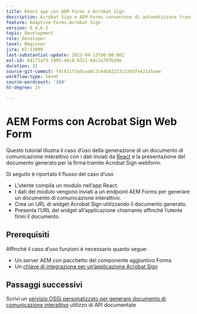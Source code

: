 ```yaml
---
title: React app con AEM Forms e Acrobat Sign
description: Acrobat Sign e AEM Forms consentono di automatizzare transazioni complesse e includere firme elettroniche legali come parte di un’esperienza digitale fluida.
feature: Adaptive Forms,Acrobat Sign
version: 6.4,6.5
topic: Development
role: Developer
level: Beginner
jira: KT-13099
last-substantial-update: 2023-04-13T00:00:00Z
exl-id: 64172af3-2905-4bc8-8311-68c2a70fb39e
duration: 31
source-git-commit: f4c621f3a9caa8c2c64b8323312343fe421a5aee
workflow-type: tm+mt
source-wordcount: '169'
ht-degree: 1%

---
```


# AEM Forms con Acrobat Sign Web Form


Questo tutorial illustra il caso d’uso della generazione di un documento di comunicazione interattivo con i dati inviati da [React](https://react.dev/) e la presentazione del documento generato per la firma tramite Acrobat Sign webform.

Di seguito è riportato il flusso del caso d’uso

* L’utente compila un modulo nell’app React.
* I dati del modulo vengono inviati a un endpoint AEM Forms per generare un documento di comunicazione interattivo.
* Crea un URL di widget Acrobat Sign utilizzando il documento generato.
* Presenta l’URL del widget all’applicazione chiamante affinché l’utente firmi il documento.

## Prerequisiti

Affinché il caso d’uso funzioni è necessario quanto segue:

* Un server AEM con pacchetto del componente aggiuntivo Forms
* Un [chiave di integrazione per un’applicazione Acrobat Sign](https://helpx.adobe.com/sign/kb/how-to-create-an-integration-key.html)

## Passaggi successivi

Scrivi un [servizio OSGi personalizzato per generare documento di comunicazione interattivo](./create-ic-document.md) utilizzo di API documentate

